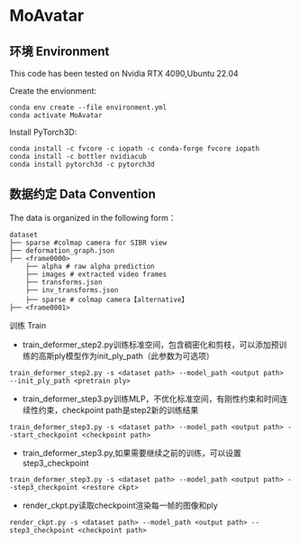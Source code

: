 # MoAvatar

## 环境 Environment
This code has been tested on Nvidia RTX 4090,Ubuntu 22.04

Create the envionment:
```
conda env create --file environment.yml
conda activate MoAvatar
```
Install PyTorch3D:
```
conda install -c fvcore -c iopath -c conda-forge fvcore iopath
conda install -c bottler nvidiacub
conda install pytorch3d -c pytorch3d
```
## 数据约定 Data Convention
The data is organized in the following form：
```
dataset
├── sparse #colmap camera for SIBR view
├── deformation_graph.json
├── <frame0000>
    ├── alpha # raw alpha prediction
    ├── images # extracted video frames
    ├── transforms.json
    ├── inv_transforms.json
    ├── sparse # colmap camera【alternative】
├── <frame0001>
```
训练 Train

- train_deformer_step2.py训练标准空间，包含稠密化和剪枝，可以添加预训练的高斯ply模型作为init_ply_path（此参数为可选项）
```
train_deformer_step2.py -s <dataset path> --model_path <output path>  --init_ply_path <pretrain ply>
```
- train_deformer_step3.py训练MLP，不优化标准空间，有刚性约束和时间连续性约束，checkpoint path是step2新的训练结果
```
train_deformer_step3.py -s <dataset path> --model_path <output path> --start_checkpoint <checkpoint path>
```
- train_deformer_step3.py,如果需要继续之前的训练，可以设置step3_checkpoint
```
train_deformer_step3.py -s <dataset path> --model_path <output path> --step3_checkpoint <restore ckpt>
```
- render_ckpt.py读取checkpoint渲染每一帧的图像和ply
```
render_ckpt.py -s <dataset path> --model_path <output path> --step3_checkpoint <checkpoint path>
```